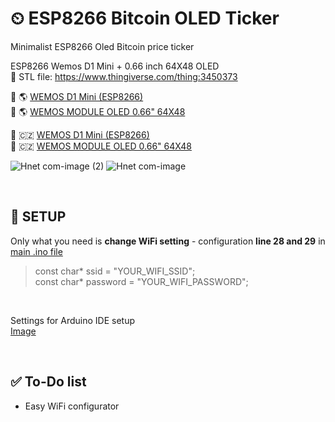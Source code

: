 # ⏲ ESP8266 Bitcoin OLED Ticker
Minimalist ESP8266 Oled Bitcoin price ticker

ESP8266 Wemos D1 Mini +  0.66 inch 64X48 OLED 
<br>
📎 STL file: https://www.thingiverse.com/thing:3450373

🛒 🌎 <a href="https://www.aliexpress.com/item/32801063529.html?spm=a2g0o.productlist.0.0.6b454a3eJbsmM2&algo_pvid=46c4b22a-6cae-4d43-bcb1-94dd0afa92f1&algo_exp_id=46c4b22a-6cae-4d43-bcb1-94dd0afa92f1-0&pdp_ext_f=%7B%22sku_id%22%3A%2264085874119%22%7D">WEMOS D1 Mini (ESP8266) </a><br>
🛒 🌎 <a href="https://www.aliexpress.com/item/32631693796.html?spm=a2g0o.productlist.0.0.399a7da35S0mqC&algo_pvid=8f103ca4-3b0d-486b-a064-ab03522a1fee&algo_exp_id=8f103ca4-3b0d-486b-a064-ab03522a1fee-2&pdp_ext_f=%7B%22sku_id%22%3A%2259445695492%22%7D">WEMOS MODULE OLED 0.66" 64X48 </a>

🛒 🇨🇿 <a href="https://www.laskarduino.cz/wemos-d1-mini-esp8266-wifi-modul/">WEMOS D1 Mini (ESP8266) </a><br>
🛒 🇨🇿 <a href="https://www.laskarduino.cz/wemos-d1-mini-64x48-oled-displej-shield--i2c/">WEMOS MODULE OLED 0.66" 64X48 </a>

![Hnet com-image (2)](https://user-images.githubusercontent.com/31049131/141833478-1086a5fb-7206-426d-87f4-52940d3da9ad.jpg)
![Hnet com-image](https://user-images.githubusercontent.com/31049131/141833324-8143dc63-2829-4f13-8739-5dce29162fc5.jpg)

<br>

## 🔧 SETUP

Only what you need is **change WiFi setting** - configuration **line 28 and 29** in <a href="https://github.com/Chuck3CZ/ESP8266-Bitcoin-OLED-Ticker/blob/main/BTC_esp8266_ssd1360_64x48.ino">main .ino file</a>

>    const char* ssid     = "YOUR_WIFI_SSID";   
>    const char* password = "YOUR_WIFI_PASSWORD";   

<br>

Settings for Arduino IDE setup  
<a href="https://user-images.githubusercontent.com/31049131/141855094-01dc5a28-63c7-4538-a6fb-2701678cd886.png">Image</a>

<br>

## ✅ To-Do list
- Easy WiFi configurator
